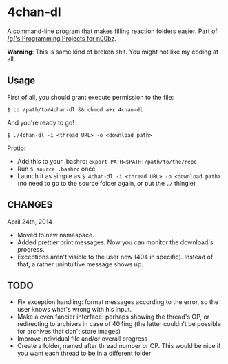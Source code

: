 4chan-dl
=======

A command-line program that makes filling reaction folders easier. Part of [/g/'s Programming Projects for n00bz](https://github.com/keplr/programming-projects-for-n00bz).

**Warning**: This is some kind of broken shit. You might not like my coding at all.
 
Usage
------
First of all, you should grant execute permission to the file:

`$ cd /path/to/4chan-dl && chmod a+x 4chan-dl`

And you're ready to go!

`$ ./4chan-dl -i <thread URL> -o <download path>`

Protip:

* Add this to your .bashrc: `export PATH=$PATH:/path/to/the/repo`
* Run `$ source .bashrc` once
* Launch it as simple as `$ 4chan-dl -i <thread URL> -o <download path>` (no need to go to the source folder again, or put the `./` thingie)


CHANGES
-----

April 24th, 2014

* Moved to new namespace.
* Added prettier print messages. Now you can monitor the download's progress.
* Exceptions aren't visible to the user now (404 in specific). Instead of that, a rather unintuitive message shows up.  

TODO
-----

* Fix exception handling: format messages according to the error, so the user knows what's wrong with his input.
* Make a even fancier interface: perhaps showing the thread's OP, or redirecting to archives in case of 404ing (the latter couldn't be possible for archives that don't store images)
* Improve individual file and/or overall progress
* Create a folder, named after thread number or OP. This would be nice if you want each thread to be in a different folder
